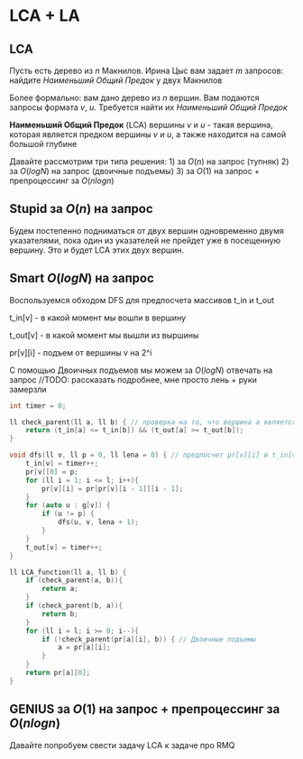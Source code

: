# LCA + LA

## LCA

Пусть есть дерево из $n$ Макнилов. Ирина Цыс вам задает $m$ запросов: найдите *Наименьший Общий Предок* у двух Макнилов

Более формально: вам дано дерево из $n$ вершин. Вам подаются запросы формата $v$, $u$. Требуется найти их *Наименьший Общий Предок*

**Наименьший Общий Предок** (LCA) вершины $v$ и $u$ - такая вершина, которая является предком вершины $v$ и $u$, а также находится на самой большой глубине

Давайте рассмотрим три типа решения:
    1) за $O(n)$ на запрос (тупняк)
    2) за $O(logN)$ на запрос (двоичные подъемы)
    3) за $O(1)$ на запрос + препроцессинг за $O(nlogn)$


## Stupid за $O(n)$ на запрос

Будем постепенно подниматься от двух вершин одновременно двумя указателями, пока один из указателей не прейдет уже в посещенную вершину.
Это и будет LCA этих двух вершин.


## Smart $O(logN)$ на запрос

Воспользуемся обходом DFS для предпосчета массивов t_in и t_out

t_in[v] - в какой момент мы вошли в вершину

t_out[v] - в какой момент мы вышли из выршины

pr[v][i] - подъем от вершины v на 2^i

С помощью Двоичных подъемов мы можем за $O(logN)$ отвечать на запрос
//TODO: рассказать подробнее, мне просто лень + руки замерзли

```cpp
int timer = 0;

ll check_parent(ll a, ll b) { // проверка на то, что вершина a является предком вершины b
    return (t_in[a] <= t_in[b]) && (t_out[a] >= t_out[b]);
}

void dfs(ll v, ll p = 0, ll lena = 0) { // предпосчет pr[v][i] и t_in[v] и t_out[v]
    t_in[v] = timer++;
    pr[v][0] = p;
    for (ll i = 1; i <= l; i++){
        pr[v][i] = pr[pr[v][i - 1]][i - 1];
    }
    for (auto u : g[v]) {
        if (u != p) {
            dfs(u, v, lena + 1);
        }
    }
    t_out[v] = timer++;
}

ll LCA_function(ll a, ll b) {
    if (check_parent(a, b)){
        return a;
    }
    if (check_parent(b, a)){
        return b;
    }
    for (ll i = l; i >= 0; i--){
        if (!check_parent(pr[a][i], b)) { // Двоичные подъемы
            a = pr[a][i];
        }
    }
    return pr[a][0];
}
```

## GENIUS за $O(1)$ на запрос + препроцессинг за $O(nlogn)$

Давайте попробуем свести задачу LCA к задаче про RMQ

